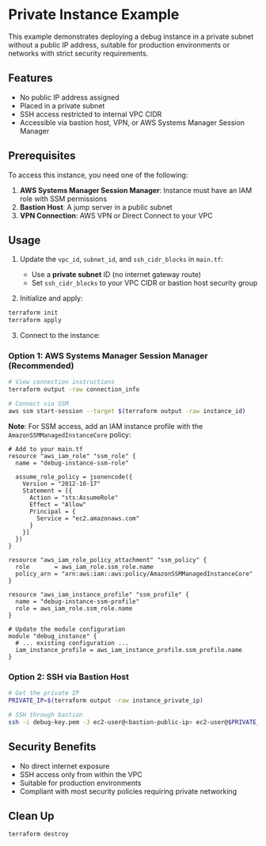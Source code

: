 # Private Instance Example

This example demonstrates deploying a debug instance in a private subnet without a public IP address, suitable for production environments or networks with strict security requirements.

## Features

- No public IP address assigned
- Placed in a private subnet
- SSH access restricted to internal VPC CIDR
- Accessible via bastion host, VPN, or AWS Systems Manager Session Manager

## Prerequisites

To access this instance, you need one of the following:
1. **AWS Systems Manager Session Manager**: Instance must have an IAM role with SSM permissions
2. **Bastion Host**: A jump server in a public subnet
3. **VPN Connection**: AWS VPN or Direct Connect to your VPC

## Usage

1. Update the `vpc_id`, `subnet_id`, and `ssh_cidr_blocks` in `main.tf`:
   - Use a **private subnet** ID (no internet gateway route)
   - Set `ssh_cidr_blocks` to your VPC CIDR or bastion host security group

2. Initialize and apply:
```bash
terraform init
terraform apply
```

3. Connect to the instance:

### Option 1: AWS Systems Manager Session Manager (Recommended)

```bash
# View connection instructions
terraform output -raw connection_info

# Connect via SSM
aws ssm start-session --target $(terraform output -raw instance_id)
```

**Note**: For SSM access, add an IAM instance profile with the `AmazonSSMManagedInstanceCore` policy:

```hcl
# Add to your main.tf
resource "aws_iam_role" "ssm_role" {
  name = "debug-instance-ssm-role"

  assume_role_policy = jsonencode({
    Version = "2012-10-17"
    Statement = [{
      Action = "sts:AssumeRole"
      Effect = "Allow"
      Principal = {
        Service = "ec2.amazonaws.com"
      }
    }]
  })
}

resource "aws_iam_role_policy_attachment" "ssm_policy" {
  role       = aws_iam_role.ssm_role.name
  policy_arn = "arn:aws:iam::aws:policy/AmazonSSMManagedInstanceCore"
}

resource "aws_iam_instance_profile" "ssm_profile" {
  name = "debug-instance-ssm-profile"
  role = aws_iam_role.ssm_role.name
}

# Update the module configuration
module "debug_instance" {
  # ... existing configuration ...
  iam_instance_profile = aws_iam_instance_profile.ssm_profile.name
}
```

### Option 2: SSH via Bastion Host

```bash
# Get the private IP
PRIVATE_IP=$(terraform output -raw instance_private_ip)

# SSH through bastion
ssh -i debug-key.pem -J ec2-user@<bastion-public-ip> ec2-user@$PRIVATE_IP
```

## Security Benefits

- No direct internet exposure
- SSH access only from within the VPC
- Suitable for production environments
- Compliant with most security policies requiring private networking

## Clean Up

```bash
terraform destroy
```
